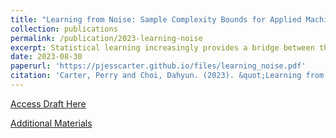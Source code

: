 ```yaml
---
title: "Learning from Noise: Sample Complexity Bounds for Applied Machine Learning in Social Science"
collection: publications
permalink: /publication/2023-learning-noise
excerpt: Statistical learning increasingly provides a bridge between theoretical concepts and empirical realities in quantitative political science research. However, many concepts of interest to scholars are both highly multidimensional and inherently fuzzy, making even manual classification highly error-prone. The consequences of these issues for machine learning applications are not well understood, generating persistent uncertainty over what constitutes good enough data for applied research in social science, where available training sets are often relatively small. In this paper, we introduce a novel framework, learning from noise, taking advantage of researcher-specified bounds on conceptual complexity and labelling error to guarantee the sample size necessary to achieve a minimum level of accuracy with a precise level of confidence. In addition, a novel simulation-based approach, implemented in a companion R package, scR, permits researchers to determine appropriate bounds under a variety of sampling regimes for commonly-used machine learning models. Our method thus provides a simple analogue to power calculations for experimental work that allows applied researchers to assess the feasibility of applying statistical learning models at the design stage.
date: 2023-08-30
paperurl: 'https://pjesscarter.github.io/files/learning_noise.pdf'
citation: 'Carter, Perry and Choi, Dahyun. (2023). &quot;Learning from Noise: Sample Complexity Bounds for Applied Machine Learning in Social Science.&quot; <i>Working Paper</i>.'
---
```



[Access Draft Here](https://pjesscarter.github.io/files/learning_noise.pdf)

[Additional Materials](https://github.com/pjesscarter/scR)
